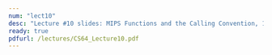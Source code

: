 ```yaml
---
num: "lect10"
desc: "Lecture #10 slides: MIPS Functions and the Calling Convention, 1"
ready: true
pdfurl: /lectures/CS64_Lecture10.pdf
---
```


